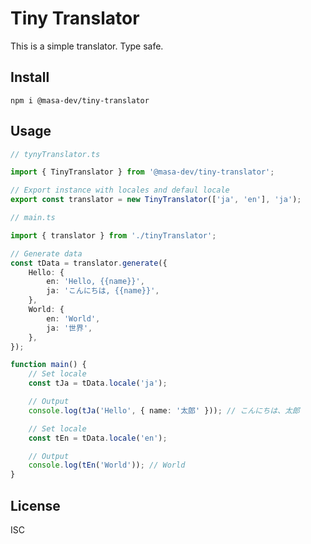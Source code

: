 # Tiny Translator

This is a simple translator. Type safe.

## Install

```
npm i @masa-dev/tiny-translator
```

## Usage

```typescript
// tynyTranslator.ts

import { TinyTranslator } from '@masa-dev/tiny-translator';

// Export instance with locales and defaul locale
export const translator = new TinyTranslator(['ja', 'en'], 'ja');
```

```typescript
// main.ts

import { translator } from './tinyTranslator';

// Generate data
const tData = translator.generate({
    Hello: {
        en: 'Hello, {{name}}',
        ja: 'こんにちは, {{name}}',
    },
    World: {
        en: 'World',
        ja: '世界',
    },
});

function main() {
    // Set locale
    const tJa = tData.locale('ja');

    // Output
    console.log(tJa('Hello', { name: '太郎' })); // こんにちは、太郎

    // Set locale
    const tEn = tData.locale('en');

    // Output
    console.log(tEn('World')); // World
}
```

## License

ISC
